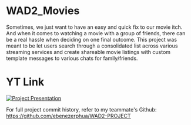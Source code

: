 # WAD2_Movies
Sometimes, we just want to have an easy and quick fix to our movie itch. And when it comes to watching a movie with a group of friends, there can be a real hassle when deciding on one final outcome.  This project was meant to be let users search through a consolidated list across various streaming services and create shareable movie listings with custom template messages to various chats for family/friends.

# YT Link
[![Project Presentation](https://img.youtube.com/vi/IRq5LDx6sxc/1.jpg)](https://www.youtube.com/watch?v=IRq5LDx6sxc)

For full project commit history, refer to my teammate's Github: https://github.com/ebenezerphua/WAD2-PROJECT
